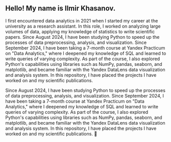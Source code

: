 ## Hello! My name is Ilmir Khasanov. 

I first encountered data analytics in 2021 when I started my career at the university as a research assistant. In this role, I worked on analyzing large volumes of data, applying my knowledge of statistics to write scientific papers. Since August 2024, I have been studying Python to speed up the processes of data preprocessing, analysis, and visualization. Since September 2024, I have been taking a 7-month course at Yandex Practicum on "Data Analytics," where I deepened my knowledge of SQL and learned to write queries of varying complexity. As part of the course, I also explored Python's capabilities using libraries such as NumPy, pandas, seaborn, and matplotlib, and became familiar with the Yandex DataLens data visualization and analysis system. In this repository, I have placed the projects I have worked on and my scientific publications.

Since August 2024, I have been studying Python to speed up the processes of data preprocessing, analysis, and visualization. Since September 2024, I have been taking a 7-month course at Yandex Practicum on "Data Analytics," where I deepened my knowledge of SQL and learned to write queries of varying complexity. As part of the course, I also explored Python's capabilities using libraries such as NumPy, pandas, seaborn, and matplotlib, and became familiar with the Yandex DataLens data visualization and analysis system. In this repository, I have placed the projects I have worked on and my scientific publications. 👋

<!--
**ilmirhasanov/ilmirhasanov** is a ✨ _special_ ✨ repository because its `README.md` (this file) appears on your GitHub profile.

Here are some ideas to get you started:

- 🔭 I’m currently working on ...
- 🌱 I’m currently learning ...
- 👯 I’m looking to collaborate on ...
- 🤔 I’m looking for help with ...
- 💬 Ask me about ...
- 📫 How to reach me: ...
- 😄 Pronouns: ...
- ⚡ Fun fact: ...
-->
